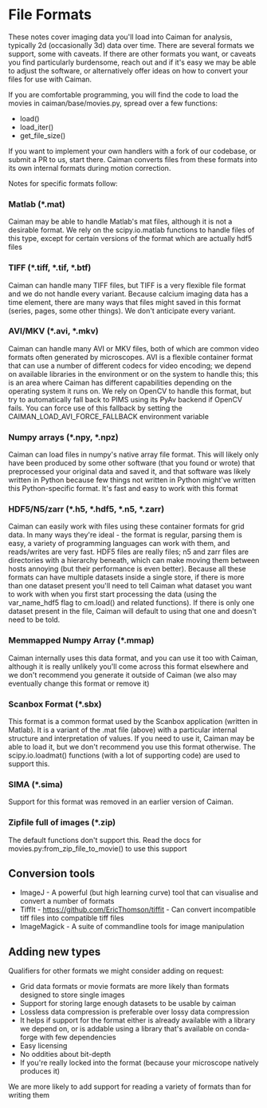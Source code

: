 File Formats
======
These notes cover imaging data you'll load into Caiman for analysis, typically 2d (occasionally 3d) data over time. There are several formats we support, some with caveats. If there are other formats you want, or caveats you find particularly burdensome, reach out and if it's easy we may be able to adjust the software, or alternatively offer ideas on how to convert your files for use with Caiman.


If you are comfortable programming, you will find the code to load the movies in caiman/base/movies.py, spread over a few functions:

- load()
- load\_iter()
- get\_file\_size()

If you want to implement your own handlers with a fork of our codebase, or submit a PR to us, start there. Caiman converts files from these formats into its own internal formats during motion correction.

Notes for specific formats follow:
### Matlab (\*.mat)
Caiman may be able to handle Matlab's mat files, although it is not a desirable format. We rely on the scipy.io.matlab functions to handle files of this type, except for certain versions of the format which are actually hdf5 files

### TIFF (\*.tiff, \*.tif, \*.btf)
Caiman can handle many TIFF files, but TIFF is a very flexible file format and we do not handle every variant. Because calcium imaging data has a time element, there are many ways that files might saved in this format (series, pages, some other things). We don't anticipate every variant.

### AVI/MKV (\*.avi, \*.mkv)
Caiman can handle many AVI or MKV files, both of which are common video formats often generated by microscopes. AVI is a flexible container format that can use a number of different codecs for video encoding; we depend on available libraries in the environment or on the system to handle this; this is an area where Caiman has different capabilities depending on the operating system it runs on. We rely on OpenCV to handle this format, but try to automatically fall back to PIMS using its PyAv backend if OpenCV fails. You can force use of this fallback by setting the CAIMAN\_LOAD\_AVI\_FORCE\_FALLBACK environment variable

### Numpy arrays (\*.npy, \*.npz)
Caiman can load files in numpy's native array file format. This will likely only have been produced by some other software (that you found or wrote) that preprocessed your original data and saved it, and that software was likely written in Python because few things not written in Python might've written this Python-specific format. It's fast and easy to work with this format

### HDF5/N5/zarr (\*.h5, \*.hdf5, \*.n5, \*.zarr)
Caiman can easily work with files using these container formats for grid data. In many ways they're ideal - the format is regular, parsing them is easy, a variety of programming languages can work with them, and reads/writes are very fast.  HDF5 files are really files; n5 and zarr files are directories with a hierarchy beneath, which can make moving them between hosts annoying (but their performance is even better). Because all these formats can have multiple datasets inside a single store, if there is more than one dataset present you'll need to tell Caiman what dataset you want to work with when you first start processing the data (using the var\_name\_hdf5 flag to cm.load() and related functions). If there is only one dataset present in the file, Caiman will default to using that one and doesn't need to be told.

### Memmapped Numpy Array (\*.mmap)
Caiman internally uses this data format, and you can use it too with Caiman, although it is really unlikely you'll come across this format elsewhere and we don't recommend you generate it outside of Caiman (we also may eventually change this format or remove it)

### Scanbox Format (\*.sbx)
This format is a common format used by the Scanbox application (written in Matlab).  It is a variant of the .mat file (above) with a particular internal structure and interpretation of values.  If you need to use it, Caiman may be able to load it, but we don't recommend you use this format otherwise. The scipy.io.loadmat() functions (with a lot of supporting code) are used to support this.

### SIMA (\*.sima)
Support for this format was removed in an earlier version of Caiman.

### Zipfile full of images (\*.zip)
The default functions don't support this. Read the docs for movies.py:from\_zip\_file\_to\_movie() to use this support

## Conversion tools
- ImageJ - A powerful (but high learning curve) tool that can visualise and convert a number of formats
- TiffIt - https://github.com/EricThomson/tiffit - Can convert incompatible tiff files into compatible tiff files
- ImageMagick - A suite of commandline tools for image manipulation

## Adding new types
Qualifiers for other formats we might consider adding on request:
- Grid data formats or movie formats are more likely than formats designed to store single images
- Support for storing large enough datasets to be usable by caiman
- Lossless data compression is preferable over lossy data compression
- It helps if support for the format either is already available with a library we depend on, or is addable using a library that's available on conda-forge with few dependencies
- Easy licensing
- No oddities about bit-depth
- If you're really locked into the format (because your microscope natively produces it)

We are more likely to add support for reading a variety of formats than for writing them

